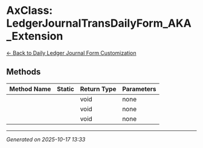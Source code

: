 # AxClass: LedgerJournalTransDailyForm_AKA_Extension

[← Back to Daily Ledger Journal Form Customization](../README.md)

## Methods

| Method Name | Static | Return Type | Parameters |
|-------------|--------|-------------|------------|
|  |  | void | none |
|  |  | void | none |
|  |  | void | none |

---

*Generated on 2025-10-17 13:33*
